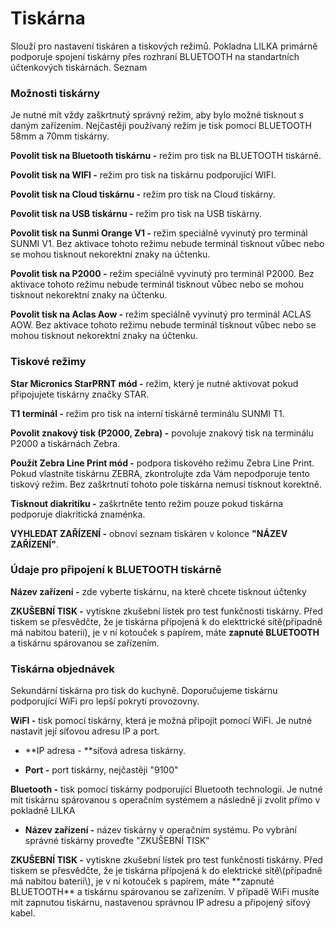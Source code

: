# Tiskárna

Slouží pro nastavení tiskáren a tiskových režimů. Pokladna LILKA primárně podporuje spojení tiskárny přes rozhraní BLUETOOTH na standartních účtenkových tiskárnách. Seznam

### Možnosti tiskárny

Je nutné mít vždy zaškrtnutý správný režim, aby bylo možné tisknout s daným zařízením. Nejčastěji používaný režim je tisk pomocí BLUETOOTH 58mm a 70mm tiskárny.

**Povolit tisk na Bluetooth tiskárnu -** režim pro tisk na BLUETOOTH tiskárně.

**Povolit tisk na WIFI -** režim pro tisk na tiskárnu podporující WIFI.

**Povolit tisk na Cloud tiskárnu -** režim pro tisk na Cloud tiskárny.

**Povolit tisk na USB tiskárnu -** režim pro tisk na USB tiskárny.

**Povolit tisk na Sunmi Orange V1 -** režim speciálně vyvinutý pro terminál SUNMI V1. Bez aktivace tohoto režimu nebude terminál tisknout vůbec nebo se mohou tisknout nekorektní znaky na účtenku.

**Povolit tisk na P2000 -** režim speciálně vyvinutý pro terminál P2000. Bez aktivace tohoto režimu nebude terminál tisknout vůbec nebo se mohou tisknout nekorektní znaky na účtenku.

**Povolit tisk na Aclas Aow -** režim speciálně vyvinutý pro terminál ACLAS AOW. Bez aktivace tohoto režimu nebude terminál tisknout vůbec nebo se mohou tisknout nekorektní znaky na účtenku.

### Tiskové režimy

**Star Micronics StarPRNT mód -** režim, který je nutné aktivovat pokud připojujete tiskárny značky STAR.

**T1 terminál -** režim pro tisk na interní tiskárně terminálu SUNMI T1.

**Povolit znakový tisk \(P2000, Zebra\) -** povoluje znakový tisk na terminálu P2000 a tiskárnách Zebra.

**Použít Zebra Line Print mód -** podpora tiskového režimu Zebra Line Print. Pokud vlastníte tiskárnu ZEBRA, zkontrolujte zda Vám nepodporuje tento tiskový režim. Bez zaškrtnutí tohoto pole tiskárna nemusí tisknout korektně.

**Tisknout diakritiku -** zaškrtněte tento režim pouze pokud tiskárna podporuje diakritická znaménka.

**VYHLEDAT ZAŘÍZENÍ -** obnoví seznam tiskáren v kolonce **"NÁZEV ZAŘÍZENÍ"**.

### Údaje pro připojení k BLUETOOTH tiskárně

**Název zařízení -** zde vyberte tiskárnu, na které chcete tisknout účtenky

**ZKUŠEBNÍ TISK -** vytiskne zkušební lístek pro test funkčnosti tiskárny. Před tiskem se přesvědčte, že je tiskárna přípojená k do elekttrické sítě\(případně má nabitou baterii\), je v ní kotouček s papírem, máte **zapnuté BLUETOOTH** a tiskárnu spárovanou se zařízením.

### Tiskárna objednávek

Sekundární tiskárna pro tisk do kuchyně. Doporučujeme tiskárnu podporující WiFi pro lepší pokrytí provozovny.

**WiFI -** tisk pomocí tiskárny, která je možná připojit pomocí WiFi. Je nutné nastavit její síťovou adresu IP a port.

* **IP adresa - **síťová adresa tiskárny.

* **Port -** port tiskárny, nejčastěji "9100"

**Bluetooth -** tisk pomocí tiskárny podporující Bluetooth technologii. Je nutné mít tiskárnu spárovanou s operačním systémem a následně ji zvolit přímo v pokladně LILKA

* **Název zařízení -** název tiskárny v operačním systému. Po vybrání správné tiskárny proveďte "ZKUŠEBNÍ TISK"

**ZKUŠEBNÍ TISK -** vytiskne zkušební lístek pro test funkčnosti tiskárny. Před tiskem se přesvědčte, že je tiskárna přípojená k do elektrické sítě\\(případně má nabitou baterii\\), je v ní kotouček s papírem, máte \*\*zapnuté BLUETOOTH\*\* a tiskárnu spárovanou se zařízením. V případě WiFi musíte mít zapnutou tiskárnu, nastavenou správnou IP adresu a připojený síťový kabel.



